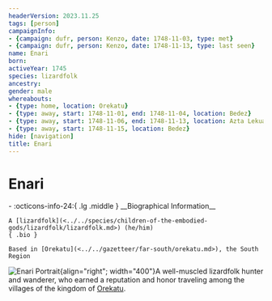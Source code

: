 ```yaml
---
headerVersion: 2023.11.25
tags: [person]
campaignInfo:
- {campaign: dufr, person: Kenzo, date: 1748-11-03, type: met}
- {campaign: dufr, person: Kenzo, date: 1748-11-13, type: last seen}
name: Enari
born:
activeYear: 1745
species: lizardfolk
ancestry:
gender: male
whereabouts:
- {type: home, location: Orekatu}
- {type: away, start: 1748-11-01, end: 1748-11-04, location: Bedez}
- {type: away, start: 1748-11-06, end: 1748-11-13, location: Azta Lekua}
- {type: away, start: 1748-11-15, location: Bedez}
hide: [navigation]
title: Enari
---
```

# Enari
<div class="grid cards ext-narrow-margin ext-one-column" markdown>
- :octicons-info-24:{ .lg .middle } __Biographical Information__

    A [lizardfolk](<../../species/children-of-the-embodied-gods/lizardfolk/lizardfolk.md>) (he/him)  
    { .bio }

    Based in [Orekatu](<../../gazetteer/far-south/orekatu.md>), the South Region
</div>




![Enari Portrait](../../assets/enari-portrait.png){align="right"; width="400"}A well-muscled lizardfolk hunter and wanderer, who earned a reputation and honor traveling among the villages of the kingdom of [Orekatu](<../../gazetteer/far-south/orekatu.md>). 
